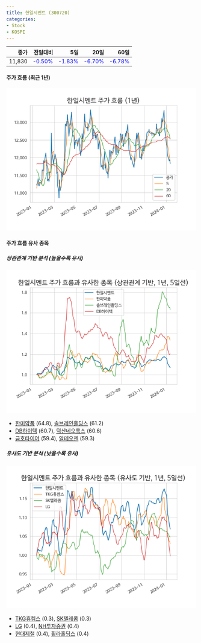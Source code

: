 ```yaml
---
title: 한일시멘트 (300720)
categories:
- Stock
- KOSPI
---
```


|종가|전일대비|5일|20일|60일|
|---:|-------:|--:|---:|---:|
|11,830|<span style="color: blue">-0.50%</span>|<span style="color: blue">-1.83%</span>|<span style="color: blue">-6.70%</span>|<span style="color: blue">-6.78%</span>|

<!-- more -->


#### 주가 흐름 (최근 1년)
![300720](/assets/images/stock/300720.png)


#### 주가 흐름 유사 종목


##### 상관관계 기반 분석 (높을수록 유사)
![300720](/assets/images/stock/300720_corr.png)
- [한미약품](/128940/) (64.8), [솔브레인홀딩스](/036830/) (61.2)
- [DB하이텍](/000990/) (60.7), [덕산네오룩스](/213420/) (60.6)
- [금호타이어](/073240/) (59.4), [알테오젠](/196170/) (59.3)


##### 유사도 기반 분석 (낮을수록 유사)	
![300720](/assets/images/stock/300720_sim.png)
- [TKG휴켐스](/069260/) (0.3), [SK텔레콤](/017670/) (0.3)
- [LG](/003550/) (0.4), [NH투자증권](/005940/) (0.4)
- [현대제철](/004020/) (0.4), [휠라홀딩스](/081660/) (0.4)